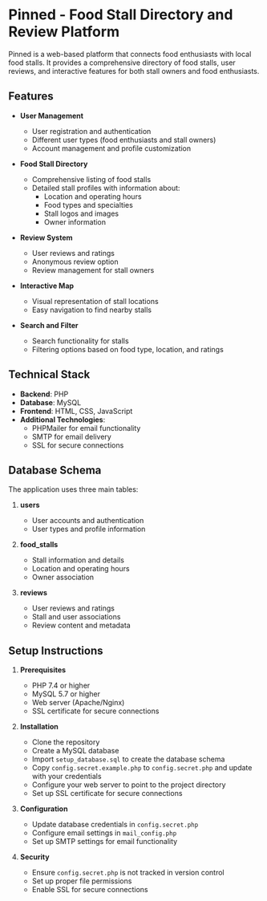 # Pinned - Food Stall Directory and Review Platform

Pinned is a web-based platform that connects food enthusiasts with local food stalls. It provides a comprehensive directory of food stalls, user reviews, and interactive features for both stall owners and food enthusiasts.

## Features

- **User Management**
  - User registration and authentication
  - Different user types (food enthusiasts and stall owners)
  - Account management and profile customization

- **Food Stall Directory**
  - Comprehensive listing of food stalls
  - Detailed stall profiles with information about:
    - Location and operating hours
    - Food types and specialties
    - Stall logos and images
    - Owner information

- **Review System**
  - User reviews and ratings
  - Anonymous review option
  - Review management for stall owners

- **Interactive Map**
  - Visual representation of stall locations
  - Easy navigation to find nearby stalls

- **Search and Filter**
  - Search functionality for stalls
  - Filtering options based on food type, location, and ratings

## Technical Stack

- **Backend**: PHP
- **Database**: MySQL
- **Frontend**: HTML, CSS, JavaScript
- **Additional Technologies**:
  - PHPMailer for email functionality
  - SMTP for email delivery
  - SSL for secure connections


## Database Schema

The application uses three main tables:

1. **users**
   - User accounts and authentication
   - User types and profile information

2. **food_stalls**
   - Stall information and details
   - Location and operating hours
   - Owner association

3. **reviews**
   - User reviews and ratings
   - Stall and user associations
   - Review content and metadata

## Setup Instructions

1. **Prerequisites**
   - PHP 7.4 or higher
   - MySQL 5.7 or higher
   - Web server (Apache/Nginx)
   - SSL certificate for secure connections

2. **Installation**
   - Clone the repository
   - Create a MySQL database
   - Import `setup_database.sql` to create the database schema
   - Copy `config.secret.example.php` to `config.secret.php` and update with your credentials
   - Configure your web server to point to the project directory
   - Set up SSL certificate for secure connections

3. **Configuration**
   - Update database credentials in `config.secret.php`
   - Configure email settings in `mail_config.php`
   - Set up SMTP settings for email functionality

4. **Security**
   - Ensure `config.secret.php` is not tracked in version control
   - Set up proper file permissions
   - Enable SSL for secure connections

